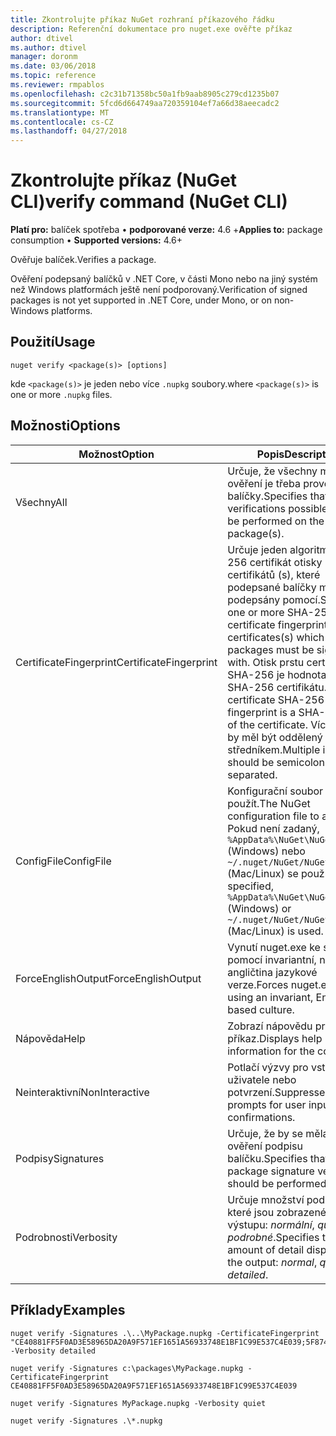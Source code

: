 ```yaml
---
title: Zkontrolujte příkaz NuGet rozhraní příkazového řádku
description: Referenční dokumentace pro nuget.exe ověřte příkaz
author: dtivel
ms.author: dtivel
manager: doronm
ms.date: 03/06/2018
ms.topic: reference
ms.reviewer: rmpablos
ms.openlocfilehash: c2c31b71358bc50a1fb9aab8905c279cd1235b07
ms.sourcegitcommit: 5fcd6d664749aa720359104ef7a66d38aeecadc2
ms.translationtype: MT
ms.contentlocale: cs-CZ
ms.lasthandoff: 04/27/2018
---
```

# <a name="verify-command-nuget-cli"></a><span data-ttu-id="8596b-103">Zkontrolujte příkaz (NuGet CLI)</span><span class="sxs-lookup"><span data-stu-id="8596b-103">verify command (NuGet CLI)</span></span>

<span data-ttu-id="8596b-104">**Platí pro:** balíček spotřeba &bullet; **podporované verze:** 4.6 +</span><span class="sxs-lookup"><span data-stu-id="8596b-104">**Applies to:** package consumption &bullet; **Supported versions:** 4.6+</span></span>

<span data-ttu-id="8596b-105">Ověřuje balíček.</span><span class="sxs-lookup"><span data-stu-id="8596b-105">Verifies a package.</span></span>

<span data-ttu-id="8596b-106">Ověření podepsaný balíčků v .NET Core, v části Mono nebo na jiný systém než Windows platformách ještě není podporovaný.</span><span class="sxs-lookup"><span data-stu-id="8596b-106">Verification of signed packages is not yet supported in .NET Core, under Mono, or on non-Windows platforms.</span></span>

## <a name="usage"></a><span data-ttu-id="8596b-107">Použití</span><span class="sxs-lookup"><span data-stu-id="8596b-107">Usage</span></span>

```cli
nuget verify <package(s)> [options]
```

<span data-ttu-id="8596b-108">kde `<package(s)>` je jeden nebo více `.nupkg` soubory.</span><span class="sxs-lookup"><span data-stu-id="8596b-108">where `<package(s)>` is one or more `.nupkg` files.</span></span>

## <a name="options"></a><span data-ttu-id="8596b-109">Možnosti</span><span class="sxs-lookup"><span data-stu-id="8596b-109">Options</span></span>

| <span data-ttu-id="8596b-110">Možnost</span><span class="sxs-lookup"><span data-stu-id="8596b-110">Option</span></span> | <span data-ttu-id="8596b-111">Popis</span><span class="sxs-lookup"><span data-stu-id="8596b-111">Description</span></span> |
| --- | --- |
| <span data-ttu-id="8596b-112">Všechny</span><span class="sxs-lookup"><span data-stu-id="8596b-112">All</span></span> | <span data-ttu-id="8596b-113">Určuje, že všechny možné ověření je třeba provést na balíčky.</span><span class="sxs-lookup"><span data-stu-id="8596b-113">Specifies that all verifications possible should be performed on the package(s).</span></span> |
| <span data-ttu-id="8596b-114">CertificateFingerprint</span><span class="sxs-lookup"><span data-stu-id="8596b-114">CertificateFingerprint</span></span> | <span data-ttu-id="8596b-115">Určuje jeden algoritmus SHA-256 certifikát otisky certifikátů (s), které podepsané balíčky musí být podepsány pomocí.</span><span class="sxs-lookup"><span data-stu-id="8596b-115">Specifies one or more SHA-256 certificate fingerprints of certificates(s) which signed packages must be signed with.</span></span> <span data-ttu-id="8596b-116">Otisk prstu certifikát SHA-256 je hodnota hash SHA-256 certifikátu.</span><span class="sxs-lookup"><span data-stu-id="8596b-116">A certificate SHA-256 fingerprint is a SHA-256 hash of the certificate.</span></span> <span data-ttu-id="8596b-117">Více vstupů by měl být oddělený středníkem.</span><span class="sxs-lookup"><span data-stu-id="8596b-117">Multiple inputs should be semicolon separated.</span></span> |
| <span data-ttu-id="8596b-118">ConfigFile</span><span class="sxs-lookup"><span data-stu-id="8596b-118">ConfigFile</span></span> | <span data-ttu-id="8596b-119">Konfigurační soubor NuGet použít.</span><span class="sxs-lookup"><span data-stu-id="8596b-119">The NuGet configuration file to apply.</span></span> <span data-ttu-id="8596b-120">Pokud není zadaný, `%AppData%\NuGet\NuGet.Config` (Windows) nebo `~/.nuget/NuGet/NuGet.Config` (Mac/Linux) se používá.</span><span class="sxs-lookup"><span data-stu-id="8596b-120">If not specified, `%AppData%\NuGet\NuGet.Config` (Windows) or `~/.nuget/NuGet/NuGet.Config` (Mac/Linux) is used.</span></span>|
| <span data-ttu-id="8596b-121">ForceEnglishOutput</span><span class="sxs-lookup"><span data-stu-id="8596b-121">ForceEnglishOutput</span></span> | <span data-ttu-id="8596b-122">Vynutí nuget.exe ke spuštění pomocí invariantní, na základě angličtina jazykové verze.</span><span class="sxs-lookup"><span data-stu-id="8596b-122">Forces nuget.exe to run using an invariant, English-based culture.</span></span> |
| <span data-ttu-id="8596b-123">Nápověda</span><span class="sxs-lookup"><span data-stu-id="8596b-123">Help</span></span> | <span data-ttu-id="8596b-124">Zobrazí nápovědu pro příkaz.</span><span class="sxs-lookup"><span data-stu-id="8596b-124">Displays help information for the command.</span></span> |
| <span data-ttu-id="8596b-125">Neinteraktivní</span><span class="sxs-lookup"><span data-stu-id="8596b-125">NonInteractive</span></span> | <span data-ttu-id="8596b-126">Potlačí výzvy pro vstup uživatele nebo potvrzení.</span><span class="sxs-lookup"><span data-stu-id="8596b-126">Suppresses prompts for user input or confirmations.</span></span> |
| <span data-ttu-id="8596b-127">Podpisy</span><span class="sxs-lookup"><span data-stu-id="8596b-127">Signatures</span></span> | <span data-ttu-id="8596b-128">Určuje, že by se měla provést ověření podpisu balíčku.</span><span class="sxs-lookup"><span data-stu-id="8596b-128">Specifies that package signature verification should be performed.</span></span> |
| <span data-ttu-id="8596b-129">Podrobnosti</span><span class="sxs-lookup"><span data-stu-id="8596b-129">Verbosity</span></span> | <span data-ttu-id="8596b-130">Určuje množství podrobností, které jsou zobrazené ve výstupu: *normální*, *quiet*, *podrobné*.</span><span class="sxs-lookup"><span data-stu-id="8596b-130">Specifies the amount of detail displayed in the output: *normal*, *quiet*, *detailed*.</span></span> |

## <a name="examples"></a><span data-ttu-id="8596b-131">Příklady</span><span class="sxs-lookup"><span data-stu-id="8596b-131">Examples</span></span>

```cli
nuget verify -Signatures .\..\MyPackage.nupkg -CertificateFingerprint "CE40881FF5F0AD3E58965DA20A9F571EF1651A56933748E1BF1C99E537C4E039;5F874AAF47BCB268A19357364E7FBB09D6BF9E8A93E1229909AC5CAC865802E2" -Verbosity detailed

nuget verify -Signatures c:\packages\MyPackage.nupkg -CertificateFingerprint CE40881FF5F0AD3E58965DA20A9F571EF1651A56933748E1BF1C99E537C4E039

nuget verify -Signatures MyPackage.nupkg -Verbosity quiet

nuget verify -Signatures .\*.nupkg
```